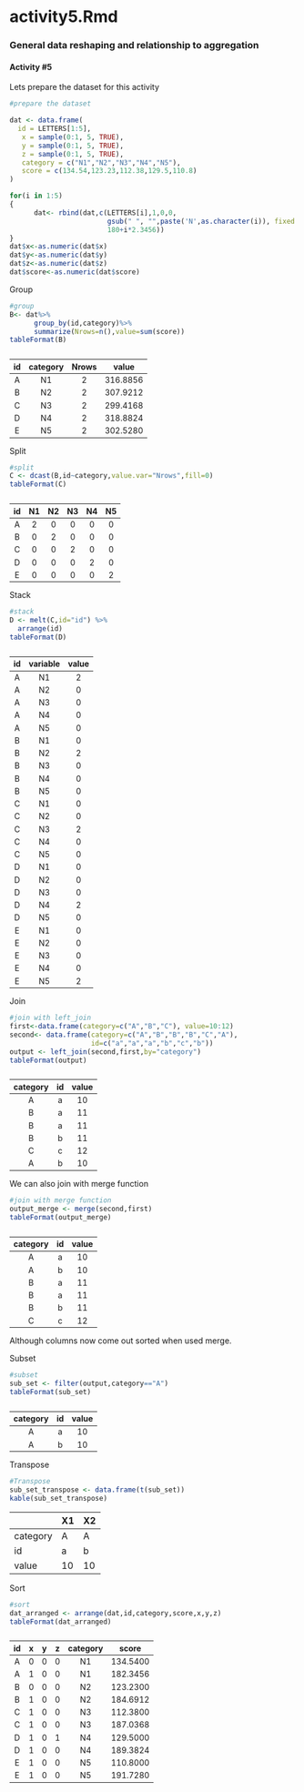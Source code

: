activity5.Rmd
================

### General data reshaping and relationship to aggregation

#### Activity \#5

Lets prepare the dataset for this activity

``` r
#prepare the dataset

dat <- data.frame(
  id = LETTERS[1:5],
   x = sample(0:1, 5, TRUE),
   y = sample(0:1, 5, TRUE),
   z = sample(0:1, 5, TRUE),
   category = c("N1","N2","N3","N4","N5"),
   score = c(134.54,123.23,112.38,129.5,110.8)
)

for(i in 1:5) 
{
      dat<- rbind(dat,c(LETTERS[i],1,0,0,
                        gsub(" ", "",paste('N',as.character(i)), fixed = TRUE),
                        180+i*2.3456))
}
dat$x<-as.numeric(dat$x)
dat$y<-as.numeric(dat$y)
dat$z<-as.numeric(dat$z)
dat$score<-as.numeric(dat$score)
```

Group

``` r
#group
B<- dat%>%
      group_by(id,category)%>%
      summarize(Nrows=n(),value=sum(score))
tableFormat(B)
```

<table class="table table-striped table-hover table-responsive" style="font-size: 14px; margin-left: auto; margin-right: auto;">
<caption style="font-size: initial !important;">
</caption>
<thead>
<tr>
<th style="text-align:center;">
id
</th>
<th style="text-align:center;">
category
</th>
<th style="text-align:center;">
Nrows
</th>
<th style="text-align:center;">
value
</th>
</tr>
</thead>
<tbody>
<tr>
<td style="text-align:center;">
A
</td>
<td style="text-align:center;">
N1
</td>
<td style="text-align:center;">
2
</td>
<td style="text-align:center;">
316.8856
</td>
</tr>
<tr>
<td style="text-align:center;">
B
</td>
<td style="text-align:center;">
N2
</td>
<td style="text-align:center;">
2
</td>
<td style="text-align:center;">
307.9212
</td>
</tr>
<tr>
<td style="text-align:center;">
C
</td>
<td style="text-align:center;">
N3
</td>
<td style="text-align:center;">
2
</td>
<td style="text-align:center;">
299.4168
</td>
</tr>
<tr>
<td style="text-align:center;">
D
</td>
<td style="text-align:center;">
N4
</td>
<td style="text-align:center;">
2
</td>
<td style="text-align:center;">
318.8824
</td>
</tr>
<tr>
<td style="text-align:center;">
E
</td>
<td style="text-align:center;">
N5
</td>
<td style="text-align:center;">
2
</td>
<td style="text-align:center;">
302.5280
</td>
</tr>
</tbody>
</table>
Split

``` r
#split
C <- dcast(B,id~category,value.var="Nrows",fill=0)
tableFormat(C)
```

<table class="table table-striped table-hover table-responsive" style="font-size: 14px; margin-left: auto; margin-right: auto;">
<caption style="font-size: initial !important;">
</caption>
<thead>
<tr>
<th style="text-align:center;">
id
</th>
<th style="text-align:center;">
N1
</th>
<th style="text-align:center;">
N2
</th>
<th style="text-align:center;">
N3
</th>
<th style="text-align:center;">
N4
</th>
<th style="text-align:center;">
N5
</th>
</tr>
</thead>
<tbody>
<tr>
<td style="text-align:center;">
A
</td>
<td style="text-align:center;">
2
</td>
<td style="text-align:center;">
0
</td>
<td style="text-align:center;">
0
</td>
<td style="text-align:center;">
0
</td>
<td style="text-align:center;">
0
</td>
</tr>
<tr>
<td style="text-align:center;">
B
</td>
<td style="text-align:center;">
0
</td>
<td style="text-align:center;">
2
</td>
<td style="text-align:center;">
0
</td>
<td style="text-align:center;">
0
</td>
<td style="text-align:center;">
0
</td>
</tr>
<tr>
<td style="text-align:center;">
C
</td>
<td style="text-align:center;">
0
</td>
<td style="text-align:center;">
0
</td>
<td style="text-align:center;">
2
</td>
<td style="text-align:center;">
0
</td>
<td style="text-align:center;">
0
</td>
</tr>
<tr>
<td style="text-align:center;">
D
</td>
<td style="text-align:center;">
0
</td>
<td style="text-align:center;">
0
</td>
<td style="text-align:center;">
0
</td>
<td style="text-align:center;">
2
</td>
<td style="text-align:center;">
0
</td>
</tr>
<tr>
<td style="text-align:center;">
E
</td>
<td style="text-align:center;">
0
</td>
<td style="text-align:center;">
0
</td>
<td style="text-align:center;">
0
</td>
<td style="text-align:center;">
0
</td>
<td style="text-align:center;">
2
</td>
</tr>
</tbody>
</table>
Stack

``` r
#stack
D <- melt(C,id="id") %>%
  arrange(id)
tableFormat(D)
```

<table class="table table-striped table-hover table-responsive" style="font-size: 14px; margin-left: auto; margin-right: auto;">
<caption style="font-size: initial !important;">
</caption>
<thead>
<tr>
<th style="text-align:center;">
id
</th>
<th style="text-align:center;">
variable
</th>
<th style="text-align:center;">
value
</th>
</tr>
</thead>
<tbody>
<tr>
<td style="text-align:center;">
A
</td>
<td style="text-align:center;">
N1
</td>
<td style="text-align:center;">
2
</td>
</tr>
<tr>
<td style="text-align:center;">
A
</td>
<td style="text-align:center;">
N2
</td>
<td style="text-align:center;">
0
</td>
</tr>
<tr>
<td style="text-align:center;">
A
</td>
<td style="text-align:center;">
N3
</td>
<td style="text-align:center;">
0
</td>
</tr>
<tr>
<td style="text-align:center;">
A
</td>
<td style="text-align:center;">
N4
</td>
<td style="text-align:center;">
0
</td>
</tr>
<tr>
<td style="text-align:center;">
A
</td>
<td style="text-align:center;">
N5
</td>
<td style="text-align:center;">
0
</td>
</tr>
<tr>
<td style="text-align:center;">
B
</td>
<td style="text-align:center;">
N1
</td>
<td style="text-align:center;">
0
</td>
</tr>
<tr>
<td style="text-align:center;">
B
</td>
<td style="text-align:center;">
N2
</td>
<td style="text-align:center;">
2
</td>
</tr>
<tr>
<td style="text-align:center;">
B
</td>
<td style="text-align:center;">
N3
</td>
<td style="text-align:center;">
0
</td>
</tr>
<tr>
<td style="text-align:center;">
B
</td>
<td style="text-align:center;">
N4
</td>
<td style="text-align:center;">
0
</td>
</tr>
<tr>
<td style="text-align:center;">
B
</td>
<td style="text-align:center;">
N5
</td>
<td style="text-align:center;">
0
</td>
</tr>
<tr>
<td style="text-align:center;">
C
</td>
<td style="text-align:center;">
N1
</td>
<td style="text-align:center;">
0
</td>
</tr>
<tr>
<td style="text-align:center;">
C
</td>
<td style="text-align:center;">
N2
</td>
<td style="text-align:center;">
0
</td>
</tr>
<tr>
<td style="text-align:center;">
C
</td>
<td style="text-align:center;">
N3
</td>
<td style="text-align:center;">
2
</td>
</tr>
<tr>
<td style="text-align:center;">
C
</td>
<td style="text-align:center;">
N4
</td>
<td style="text-align:center;">
0
</td>
</tr>
<tr>
<td style="text-align:center;">
C
</td>
<td style="text-align:center;">
N5
</td>
<td style="text-align:center;">
0
</td>
</tr>
<tr>
<td style="text-align:center;">
D
</td>
<td style="text-align:center;">
N1
</td>
<td style="text-align:center;">
0
</td>
</tr>
<tr>
<td style="text-align:center;">
D
</td>
<td style="text-align:center;">
N2
</td>
<td style="text-align:center;">
0
</td>
</tr>
<tr>
<td style="text-align:center;">
D
</td>
<td style="text-align:center;">
N3
</td>
<td style="text-align:center;">
0
</td>
</tr>
<tr>
<td style="text-align:center;">
D
</td>
<td style="text-align:center;">
N4
</td>
<td style="text-align:center;">
2
</td>
</tr>
<tr>
<td style="text-align:center;">
D
</td>
<td style="text-align:center;">
N5
</td>
<td style="text-align:center;">
0
</td>
</tr>
<tr>
<td style="text-align:center;">
E
</td>
<td style="text-align:center;">
N1
</td>
<td style="text-align:center;">
0
</td>
</tr>
<tr>
<td style="text-align:center;">
E
</td>
<td style="text-align:center;">
N2
</td>
<td style="text-align:center;">
0
</td>
</tr>
<tr>
<td style="text-align:center;">
E
</td>
<td style="text-align:center;">
N3
</td>
<td style="text-align:center;">
0
</td>
</tr>
<tr>
<td style="text-align:center;">
E
</td>
<td style="text-align:center;">
N4
</td>
<td style="text-align:center;">
0
</td>
</tr>
<tr>
<td style="text-align:center;">
E
</td>
<td style="text-align:center;">
N5
</td>
<td style="text-align:center;">
2
</td>
</tr>
</tbody>
</table>
Join

``` r
#join with left_join
first<-data.frame(category=c("A","B","C"), value=10:12)
second<- data.frame(category=c("A","B","B","B","C","A"), 
                    id=c("a","a","a","b","c","b"))
output <- left_join(second,first,by="category")
tableFormat(output)
```

<table class="table table-striped table-hover table-responsive" style="font-size: 14px; margin-left: auto; margin-right: auto;">
<caption style="font-size: initial !important;">
</caption>
<thead>
<tr>
<th style="text-align:center;">
category
</th>
<th style="text-align:center;">
id
</th>
<th style="text-align:center;">
value
</th>
</tr>
</thead>
<tbody>
<tr>
<td style="text-align:center;">
A
</td>
<td style="text-align:center;">
a
</td>
<td style="text-align:center;">
10
</td>
</tr>
<tr>
<td style="text-align:center;">
B
</td>
<td style="text-align:center;">
a
</td>
<td style="text-align:center;">
11
</td>
</tr>
<tr>
<td style="text-align:center;">
B
</td>
<td style="text-align:center;">
a
</td>
<td style="text-align:center;">
11
</td>
</tr>
<tr>
<td style="text-align:center;">
B
</td>
<td style="text-align:center;">
b
</td>
<td style="text-align:center;">
11
</td>
</tr>
<tr>
<td style="text-align:center;">
C
</td>
<td style="text-align:center;">
c
</td>
<td style="text-align:center;">
12
</td>
</tr>
<tr>
<td style="text-align:center;">
A
</td>
<td style="text-align:center;">
b
</td>
<td style="text-align:center;">
10
</td>
</tr>
</tbody>
</table>
We can also join with merge function

``` r
#join with merge function
output_merge <- merge(second,first)
tableFormat(output_merge)
```

<table class="table table-striped table-hover table-responsive" style="font-size: 14px; margin-left: auto; margin-right: auto;">
<caption style="font-size: initial !important;">
</caption>
<thead>
<tr>
<th style="text-align:center;">
category
</th>
<th style="text-align:center;">
id
</th>
<th style="text-align:center;">
value
</th>
</tr>
</thead>
<tbody>
<tr>
<td style="text-align:center;">
A
</td>
<td style="text-align:center;">
a
</td>
<td style="text-align:center;">
10
</td>
</tr>
<tr>
<td style="text-align:center;">
A
</td>
<td style="text-align:center;">
b
</td>
<td style="text-align:center;">
10
</td>
</tr>
<tr>
<td style="text-align:center;">
B
</td>
<td style="text-align:center;">
a
</td>
<td style="text-align:center;">
11
</td>
</tr>
<tr>
<td style="text-align:center;">
B
</td>
<td style="text-align:center;">
a
</td>
<td style="text-align:center;">
11
</td>
</tr>
<tr>
<td style="text-align:center;">
B
</td>
<td style="text-align:center;">
b
</td>
<td style="text-align:center;">
11
</td>
</tr>
<tr>
<td style="text-align:center;">
C
</td>
<td style="text-align:center;">
c
</td>
<td style="text-align:center;">
12
</td>
</tr>
</tbody>
</table>
Although columns now come out sorted when used merge.

Subset

``` r
#subset
sub_set <- filter(output,category=="A")
tableFormat(sub_set)
```

<table class="table table-striped table-hover table-responsive" style="font-size: 14px; margin-left: auto; margin-right: auto;">
<caption style="font-size: initial !important;">
</caption>
<thead>
<tr>
<th style="text-align:center;">
category
</th>
<th style="text-align:center;">
id
</th>
<th style="text-align:center;">
value
</th>
</tr>
</thead>
<tbody>
<tr>
<td style="text-align:center;">
A
</td>
<td style="text-align:center;">
a
</td>
<td style="text-align:center;">
10
</td>
</tr>
<tr>
<td style="text-align:center;">
A
</td>
<td style="text-align:center;">
b
</td>
<td style="text-align:center;">
10
</td>
</tr>
</tbody>
</table>
Transpose

``` r
#Transpose
sub_set_transpose <- data.frame(t(sub_set))
kable(sub_set_transpose)
```

<table>
<thead>
<tr>
<th style="text-align:left;">
</th>
<th style="text-align:left;">
X1
</th>
<th style="text-align:left;">
X2
</th>
</tr>
</thead>
<tbody>
<tr>
<td style="text-align:left;">
category
</td>
<td style="text-align:left;">
A
</td>
<td style="text-align:left;">
A
</td>
</tr>
<tr>
<td style="text-align:left;">
id
</td>
<td style="text-align:left;">
a
</td>
<td style="text-align:left;">
b
</td>
</tr>
<tr>
<td style="text-align:left;">
value
</td>
<td style="text-align:left;">
10
</td>
<td style="text-align:left;">
10
</td>
</tr>
</tbody>
</table>
Sort

``` r
#sort
dat_arranged <- arrange(dat,id,category,score,x,y,z)
tableFormat(dat_arranged)
```

<table class="table table-striped table-hover table-responsive" style="font-size: 14px; margin-left: auto; margin-right: auto;">
<caption style="font-size: initial !important;">
</caption>
<thead>
<tr>
<th style="text-align:center;">
id
</th>
<th style="text-align:center;">
x
</th>
<th style="text-align:center;">
y
</th>
<th style="text-align:center;">
z
</th>
<th style="text-align:center;">
category
</th>
<th style="text-align:center;">
score
</th>
</tr>
</thead>
<tbody>
<tr>
<td style="text-align:center;">
A
</td>
<td style="text-align:center;">
0
</td>
<td style="text-align:center;">
0
</td>
<td style="text-align:center;">
0
</td>
<td style="text-align:center;">
N1
</td>
<td style="text-align:center;">
134.5400
</td>
</tr>
<tr>
<td style="text-align:center;">
A
</td>
<td style="text-align:center;">
1
</td>
<td style="text-align:center;">
0
</td>
<td style="text-align:center;">
0
</td>
<td style="text-align:center;">
N1
</td>
<td style="text-align:center;">
182.3456
</td>
</tr>
<tr>
<td style="text-align:center;">
B
</td>
<td style="text-align:center;">
0
</td>
<td style="text-align:center;">
0
</td>
<td style="text-align:center;">
0
</td>
<td style="text-align:center;">
N2
</td>
<td style="text-align:center;">
123.2300
</td>
</tr>
<tr>
<td style="text-align:center;">
B
</td>
<td style="text-align:center;">
1
</td>
<td style="text-align:center;">
0
</td>
<td style="text-align:center;">
0
</td>
<td style="text-align:center;">
N2
</td>
<td style="text-align:center;">
184.6912
</td>
</tr>
<tr>
<td style="text-align:center;">
C
</td>
<td style="text-align:center;">
1
</td>
<td style="text-align:center;">
0
</td>
<td style="text-align:center;">
0
</td>
<td style="text-align:center;">
N3
</td>
<td style="text-align:center;">
112.3800
</td>
</tr>
<tr>
<td style="text-align:center;">
C
</td>
<td style="text-align:center;">
1
</td>
<td style="text-align:center;">
0
</td>
<td style="text-align:center;">
0
</td>
<td style="text-align:center;">
N3
</td>
<td style="text-align:center;">
187.0368
</td>
</tr>
<tr>
<td style="text-align:center;">
D
</td>
<td style="text-align:center;">
1
</td>
<td style="text-align:center;">
0
</td>
<td style="text-align:center;">
1
</td>
<td style="text-align:center;">
N4
</td>
<td style="text-align:center;">
129.5000
</td>
</tr>
<tr>
<td style="text-align:center;">
D
</td>
<td style="text-align:center;">
1
</td>
<td style="text-align:center;">
0
</td>
<td style="text-align:center;">
0
</td>
<td style="text-align:center;">
N4
</td>
<td style="text-align:center;">
189.3824
</td>
</tr>
<tr>
<td style="text-align:center;">
E
</td>
<td style="text-align:center;">
1
</td>
<td style="text-align:center;">
0
</td>
<td style="text-align:center;">
0
</td>
<td style="text-align:center;">
N5
</td>
<td style="text-align:center;">
110.8000
</td>
</tr>
<tr>
<td style="text-align:center;">
E
</td>
<td style="text-align:center;">
1
</td>
<td style="text-align:center;">
0
</td>
<td style="text-align:center;">
0
</td>
<td style="text-align:center;">
N5
</td>
<td style="text-align:center;">
191.7280
</td>
</tr>
</tbody>
</table>
